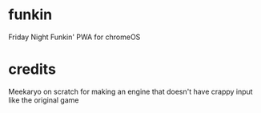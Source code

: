# funkin
Friday Night Funkin' PWA for chromeOS

# credits

Meekaryo on scratch for making an engine that doesn't have crappy input like the original game
